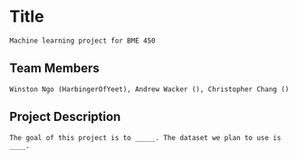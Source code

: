 # Title
	Machine learning project for BME 450
## Team Members
	Winston Ngo (HarbingerOfYeet), Andrew Wacker (), Christopher Chang ()
## Project Description
	The goal of this project is to _____. The dataset we plan to use is ____.
